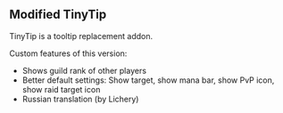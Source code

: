 ## Modified TinyTip

TinyTip is a tooltip replacement addon.

Custom features of this version:

* Shows guild rank of other players
* Better default settings: Show target, show mana bar, show PvP icon, show raid target icon
* Russian translation (by Lichery)
